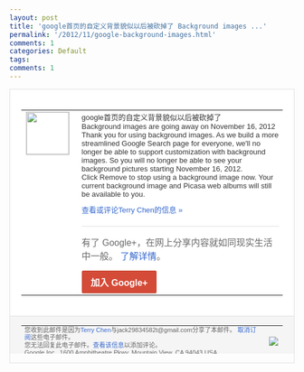 ```yaml
---
layout: post
title: 'google首页的自定义背景貌似以后被砍掉了 Background images ...'
permalink: '/2012/11/google-background-images.html'
comments: 1
categories: Default
tags: 
comments: 1
---
```

<div style="border:solid 1px #dfdfdf;color:#686868;font:13px Arial"><div style="background-color:#fff;padding:20px;"><table cellpadding="0" cellspacing="0"><tr><td style="padding-right:15px;vertical-align:top"><a href="https://plus.google.com/_/notifications/emlink?emrecipient=110200756825219614165&amp;emid=CKj3z4_3wbMCFSRwTAodsGIAAA&amp;path=%2F108643996575278738906&amp;dt=1352465638492&amp;uob=8"><img height="75" src="https://lh3.googleusercontent.com/-KKRGTyJ5Bl0/AAAAAAAAAAI/AAAAAAAAEEY/jllxqER5dCk/s75-c-k-a/photo.jpg" style="border:solid 1px #cccccc;" width="75"/></a></td><td style="width:578px;color:#333;font:13px Arial;vertical-align:top"><div style="padding-bottom:10px">google首页的自定义背景貌似以后被砍<wbr/>掉了<br/>Background images are going away on November 16, 2012<br/>Thank you for using background images. As we build a more streamlined Google Search page for everyone, we'll no longer be able to support customization with background images. So you will no longer be able to see your background pictures starting November 16, 2012.<br/>Click Remove to stop using a background image now. Your current background image and Picasa web albums will still be available to you.</div><a href="https://plus.google.com/_/notifications/emlink?emrecipient=110200756825219614165&amp;emid=CKj3z4_3wbMCFSRwTAodsGIAAA&amp;path=%2F108643996575278738906%2Fposts%2Fc9aKFkqW6TT%3Fgpinv%3DAMIXal-hUw_L80TiednuBGr6lThvTdEUIkKkDhL0Bs8fhjmXZwcaCvcRYCfa1dVv0Cn08l49y-J2F83P_nKz5ffoP4akWMoD3vx363Z6FrEvJB3oJk9nKf8&amp;dt=1352465638492&amp;uob=8" style="color:#3366CC;text-decoration:none">查看或评论Terry Chen的信息 »</a><div style="margin-top:20px;border-top:solid 1px #dfdfdf"><div style="padding:15px 0;color:#686868;font:16px Arial">有了 Google+，在网上分享内容就如同现实生活中一般。 <a href="http://www.google.com/+/learnmore/" style="color:#3366CC;text-decoration:none">了解详情</a>。</div><a href="https://plus.google.com/_/notifications/emlink?emrecipient=110200756825219614165&amp;emid=CKj3z4_3wbMCFSRwTAodsGIAAA&amp;path=%2F%3Fgpinv%3DAMIXal-hUw_L80TiednuBGr6lThvTdEUIkKkDhL0Bs8fhjmXZwcaCvcRYCfa1dVv0Cn08l49y-J2F83P_nKz5ffoP4akWMoD3vx363Z6FrEvJB3oJk9nKf8&amp;dt=1352465638492&amp;uob=8" style="display:inline-block;padding:7px 15px;background-color:#d44b38; color:#fff;font-size:16px; font-weight:bold;border-radius:2px;-webkit-border-radius:2px; -moz-border-radius:2px;border:solid 1px #c43b28; white-space:nowrap;text-decoration:none">加入 Google+</a></div></td></tr></table></div><div style="border-top:solid 1px #dfdfdf;padding:0 20px; background-color:#f5f5f5"><table cellpadding="0" cellspacing="0" style="height:50px"><tbody><tr><td style="vertical-align:middle;width:100%; color:#636363;font:11px Arial; line-height:120%">您收到此邮件是因为<a href="https://plus.google.com/_/notifications/emlink?emrecipient=110200756825219614165&amp;emid=CKj3z4_3wbMCFSRwTAodsGIAAA&amp;path=%2F108643996575278738906%3Fgpinv%3DAMIXal-hUw_L80TiednuBGr6lThvTdEUIkKkDhL0Bs8fhjmXZwcaCvcRYCfa1dVv0Cn08l49y-J2F83P_nKz5ffoP4akWMoD3vx363Z6FrEvJB3oJk9nKf8&amp;dt=1352465638492&amp;uob=8" style="color:#3366CC;text-decoration:none">Terry Chen</a>与jack29834582t@gmail.com分享了本邮件。 <a href="https://plus.google.com/_/notifications/emlink?emrecipient=110200756825219614165&amp;emid=CKj3z4_3wbMCFSRwTAodsGIAAA&amp;path=%2F_%2Fnonplus%2Femailsettings%3Fgpinv%3DAMIXal-hUw_L80TiednuBGr6lThvTdEUIkKkDhL0Bs8fhjmXZwcaCvcRYCfa1dVv0Cn08l49y-J2F83P_nKz5ffoP4akWMoD3vx363Z6FrEvJB3oJk9nKf8%26est%3DADH5u8XgOdG9CQw0qiVhs2GxQ_LKlbYywzKvx68bONUak_qgR30JShJLbxzKlOsPlJYSk-pEdl2vf44AJgyGZzsqIHyfbWfOesSpHKcASCOgGHz64CBGwcy2wUkOY0oKZLzfX7VHdUtvSSfvFhptvANPF0Qc-wTpnA&amp;dt=1352465638492&amp;uob=8" style="color:#3366CC;text-decoration:none">取消订阅</a>这些电子邮件。<br/>您无法回复此电子邮件。<a href="https://plus.google.com/_/notifications/emlink?emrecipient=110200756825219614165&amp;emid=CKj3z4_3wbMCFSRwTAodsGIAAA&amp;path=%2F108643996575278738906%2Fposts%2Fc9aKFkqW6TT%3Fgpinv%3DAMIXal-hUw_L80TiednuBGr6lThvTdEUIkKkDhL0Bs8fhjmXZwcaCvcRYCfa1dVv0Cn08l49y-J2F83P_nKz5ffoP4akWMoD3vx363Z6FrEvJB3oJk9nKf8&amp;dt=1352465638492&amp;uob=8" style="color:#3366CC;text-decoration:none">查看该信息</a>以添加评论。<br/>Google Inc., 1600 Amphitheatre Pkwy, Mountain View, CA 94043 USA<br/></td><td><img src="https://ssl.gstatic.com/s2/oz/images/notifications/logo/google-plus-6617a72bb36cc548861652780c9e6ff1.png"/></td></tr></tbody></table></div></div>